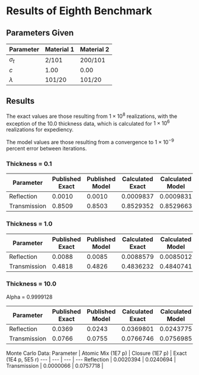 # Results of Eighth Benchmark

## Parameters Given

Parameter | Material 1 | Material 2
--- | --- | ---
$\sigma_t$ | 2/101 | 200/101
$c$ | 1.00 | 0.00
$\lambda$ | 101/20 | 101/20

## Results

The exact values are those resulting from $1 \times 10^8$ realizations, with the exception of the 10.0 thickness data, which is calculated for $1 \times 10^6$ realizations for expediency.

The model values are those resulting from a convergence to $1 \times 10^{-9}$ percent error between iterations.

### Thickness = 0.1

Parameter | Published Exact | Published Model | Calculated Exact | Calculated Model
--- | --- | --- | --- | ---
Reflection | 0.0010 | 0.0010 | 0.0009837 | 0.0009831
Transmission | 0.8509 | 0.8503 | 0.8529352 | 0.8529663

### Thickness = 1.0

Parameter | Published Exact | Published Model | Calculated Exact | Calculated Model
--- | --- | --- | --- | ---
Reflection | 0.0088 | 0.0085 | 0.0088579 | 0.0085012
Transmission | 0.4818 | 0.4826 | 0.4836232 | 0.4840741

### Thickness = 10.0

Alpha = 0.9999128

Parameter | Published Exact | Published Model | Calculated Exact | Calculated Model | Alpha Closure | Atomic Mix
--- | --- | --- | --- | --- | --- | ---
Reflection | 0.0369 | 0.0243 | 0.0369801 | 0.0243775 | 0.0243790 | 0.0020642
Transmission | 0.0766 | 0.0755 | 0.0766746 | 0.0756985 | 0.0757090 | 0.0000007

Monte Carlo Data:
Parameter | Atomic Mix (1E7 p) | Closure (1E7 p) | Exact (1E4 p, 5E5 r)
--- | --- | --- | ---
Reflection | 0.0020394 | 0.0240694 | 
Transmission | 0.0000066 | 0.0757718 | 
